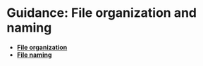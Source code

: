 # Guidance: File organization and naming
   
* [**File organization**](../guidance/file-org.md)
* [**File naming**](../guidance/file-name.md)



